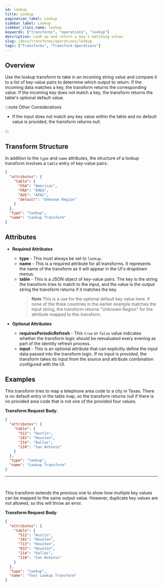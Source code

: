 ```yaml
---
id: lookup
title: Lookup
pagination_label: Lookup
sidebar_label: Lookup
sidebar_class_name: lookup
keywords: ["transforms", "operations", "lookup"]
description: Look up and return a key's matching value.
slug: /docs/transforms/operations/lookup
tags: ["Transforms", "Transform Operations"]
---
```


## Overview

Use the lookup transform to take in an incoming string value and compare it to a
list of key-value pairs to determine which output to return. If the incoming
data matches a key, the transform returns the corresponding value. If the
incoming key does not match a key, the transform returns the table's optional
default value.

:::note Other Considerations

- If the input does not match any key value within the table and no default
  value is provided, the transform returns null.

:::

## Transform Structure

In addition to the `type` and `name` attributes, the structure of a lookup
transform involves a `table` entry of key-value pairs:

```json
{
  "attributes": {
    "table": {
      "USA": "Americas",
      "FRA": "EMEA",
      "AUS": "APAC",
      "default": "Unknown Region"
    }
  },
  "type": "lookup",
  "name": "Lookup Transform"
}
```

## Attributes

- **Required Attributes**

  - **type** - This must always be set to `lookup`.
  - **name** - This is a required attribute for all transforms. It represents
    the name of the transform as it will appear in the UI's dropdown menus.
  - **table** - This is a JSON object of key-value pairs. The key is the string
    the transform tries to match to the input, and the value is the output
    string the transform returns if it matches the key.
    > **Note** This is a use for the optional default key value here: if none of
    > the three countries in the earlier example matches the input string, the
    > transform returns "Unknown Region" for the attribute mapped to this
    > transform.

- **Optional Attributes**
  - **requiresPeriodicRefresh** - This `true` or `false` value indicates whether
    the transform logic should be reevaluated every evening as part of the
    identity refresh process.
  - **input** - This is an optional attribute that can explicitly define the
    input data passed into the transform logic. If no input is provided, the
    transform takes its input from the source and attribute combination
    configured with the UI.

## Examples

This transform tries to map a telephone area code to a city in Texas. There is
no default entry in the table map, so the transform returns null if there is no
provided area code that is not one of the provided four values.

**Transform Request Body**:

```json
{
  "attributes": {
    "table": {
      "512": "Austin",
      "281": "Houston",
      "214": "Dallas",
      "210": "San Antonio"
    }
  },
  "type": "lookup",
  "name": "Lookup Transform"
}
```

---

<p>&nbsp;</p>

This transform extends the previous one to show how multiple key values can be
mapped to the same output value. However, duplicate key values are not allowed,
so this will throw an error.

**Transform Request Body**:

```json
{
  "attributes": {
    "table": {
      "512": "Austin",
      "281": "Houston",
      "713": "Houston",
      "832": "Houston",
      "214": "Dallas",
      "210": "San Antonio"
    }
  },
  "type": "lookup",
  "name": "Test Lookup Transform"
}
```
